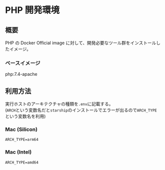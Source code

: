 # PHP 開発環境

## 概要

PHP の Docker Official image に対して、開発必要なツール群をインストールしたイメージ。

### ベースイメージ

php:7.4-apache

## 利用方法

実行ホストのアーキテクチャの種類を`.env`に記載する。  
(`ARCH`という変数名だと`starship`のインストールでエラーが出るので`ARCH_TYPE`という変数名を利用)

### Mac (Silicon)

```env
ARCH_TYPE=arm64
```

### Mac (Intel)

```env
ARCH_TYPE=amd64
```
